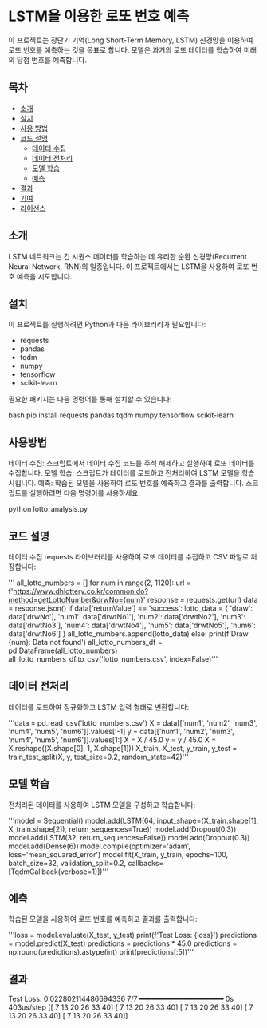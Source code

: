 # LSTM을 이용한 로또 번호 예측

이 프로젝트는 장단기 기억(Long Short-Term Memory, LSTM) 신경망을 이용하여 로또 번호를 예측하는 것을 목표로 합니다. 모델은 과거의 로또 데이터를 학습하여 미래의 당첨 번호를 예측합니다.

## 목차
- [소개](#소개)
- [설치](#설치)
- [사용 방법](#사용-방법)
- [코드 설명](#코드-설명)
  - [데이터 수집](#데이터-수집)
  - [데이터 전처리](#데이터-전처리)
  - [모델 학습](#모델-학습)
  - [예측](#예측)
- [결과](#결과)
- [기여](#기여)
- [라이선스](#라이선스)

## 소개
LSTM 네트워크는 긴 시퀀스 데이터를 학습하는 데 유리한 순환 신경망(Recurrent Neural Network, RNN)의 일종입니다. 이 프로젝트에서는 LSTM을 사용하여 로또 번호 예측을 시도합니다.

## 설치
이 프로젝트를 실행하려면 Python과 다음 라이브러리가 필요합니다:
- requests
- pandas
- tqdm
- numpy
- tensorflow
- scikit-learn

필요한 패키지는 다음 명령어를 통해 설치할 수 있습니다:

bash
pip install requests pandas tqdm numpy tensorflow scikit-learn

## 사용방법

데이터 수집: 스크립트에서 데이터 수집 코드를 주석 해제하고 실행하여 로또 데이터를 수집합니다.
모델 학습: 스크립트가 데이터를 로드하고 전처리하여 LSTM 모델을 학습시킵니다.
예측: 학습된 모델을 사용하여 로또 번호를 예측하고 결과를 출력합니다.
스크립트를 실행하려면 다음 명령어를 사용하세요:

python lotto_analysis.py

## 코드 설명
데이터 수집
requests 라이브러리를 사용하여 로또 데이터를 수집하고 CSV 파일로 저장합니다:

'''
all_lotto_numbers = []
for num in range(2, 1120):
    url = f'https://www.dhlottery.co.kr/common.do?method=getLottoNumber&drwNo={num}'
    response = requests.get(url)
    data = response.json()
    if data['returnValue'] == 'success':
        lotto_data = {
            'draw': data['drwNo'],
            'num1': data['drwtNo1'],
            'num2': data['drwtNo2'],
            'num3': data['drwtNo3'],
            'num4': data['drwtNo4'],
            'num5': data['drwtNo5'],
            'num6': data['drwtNo6']
        }
        all_lotto_numbers.append(lotto_data)
    else:
        print(f'Draw {num}: Data not found')
all_lotto_numbers_df = pd.DataFrame(all_lotto_numbers)
all_lotto_numbers_df.to_csv('lotto_numbers.csv', index=False)'''


## 데이터 전처리
데이터를 로드하여 정규화하고 LSTM 입력 형태로 변환합니다:

'''data = pd.read_csv('lotto_numbers.csv')
X = data[['num1', 'num2', 'num3', 'num4', 'num5', 'num6']].values[:-1]
y = data[['num1', 'num2', 'num3', 'num4', 'num5', 'num6']].values[1:]
X = X / 45.0
y = y / 45.0
X = X.reshape((X.shape[0], 1, X.shape[1]))
X_train, X_test, y_train, y_test = train_test_split(X, y, test_size=0.2, random_state=42)'''

## 모델 학습
전처리된 데이터를 사용하여 LSTM 모델을 구성하고 학습합니다:

'''model = Sequential()
model.add(LSTM(64, input_shape=(X_train.shape[1], X_train.shape[2]), return_sequences=True))
model.add(Dropout(0.3))
model.add(LSTM(32, return_sequences=False))
model.add(Dropout(0.3))
model.add(Dense(6))
model.compile(optimizer='adam', loss='mean_squared_error')
model.fit(X_train, y_train, epochs=100, batch_size=32, validation_split=0.2, callbacks=[TqdmCallback(verbose=1)])'''

## 예측

학습된 모델을 사용하여 로또 번호를 예측하고 결과를 출력합니다:

'''loss = model.evaluate(X_test, y_test)
print(f'Test Loss: {loss}')
predictions = model.predict(X_test)
predictions = predictions * 45.0
predictions = np.round(predictions).astype(int)
print(predictions[:5])'''


## 결과
Test Loss: 0.022802114486694336
7/7 ━━━━━━━━━━━━━━━━━━━━ 0s 403us/step
[[ 7 13 20 26 33 40]
 [ 7 13 20 26 33 40]
 [ 7 13 20 26 33 40]
 [ 7 13 20 26 33 40]
 [ 7 13 20 26 33 40]]




